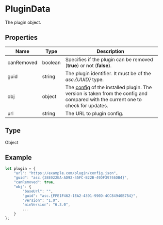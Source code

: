 # PluginData

The plugin object.

## Properties

| Name | Type | Description |
| ---- | ---- | ----------- |
| canRemoved | boolean | Specifies if the plugin can be removed (**true**) or not (**false**). |
| guid | string | The plugin identifier. It must be of the *asc.&#123;UUID&#125;* type. |
| obj | object | The [config](https://api.onlyoffice.com/docs/plugin-and-macros/structure/manifest/) of the installed plugin. The version is taken from the config and compared with the current one to check for updates. |
| url | string | The URL to plugin config. |
## Type

Object



## Example

```javascript
let plugin = {
    "url": "https://example.com/plugin/config.json",
    "guid": "asc.{38E022EA-AD92-45FC-B22B-49DF39746DB4}",
    "canRemoved": true,
    "obj": {
        "baseUrl": "",
        "guid": "asc.{FFE1F462-1EA2-4391-990D-4CC84940B754}",
        "version": "1.0",
        "minVersion": "6.3.0",
        ...
    }
};
```
